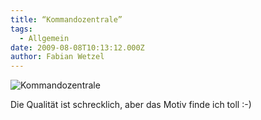 ```yaml
---
title: “Kommandozentrale”
tags:
  - Allgemein
date: 2009-08-08T10:13:12.000Z
author: Fabian Wetzel
---
```


![Kommandozentrale](kommandozentrale.jpg "Kommandozentrale") 

Die Qualität ist schrecklich, aber das Motiv finde ich toll :-)


